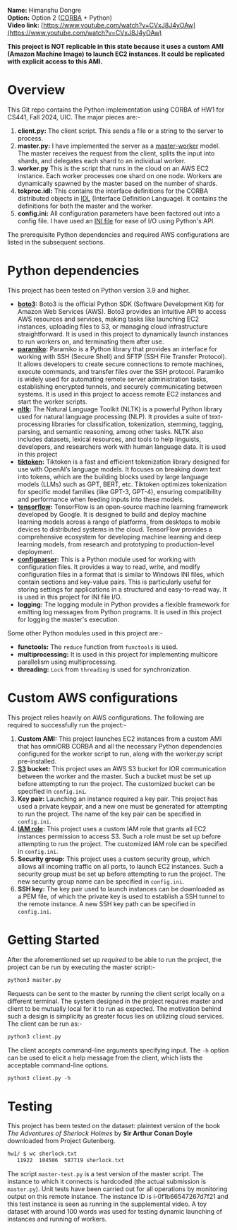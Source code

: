 **Name:** Himanshu Dongre\
**Option:** Option 2 ([CORBA](https://omniorb.sourceforge.io/) + Python)\
**Video link:** [https://www.youtube.com/watch?v=CVxJ8J4yOAw](https://www.youtube.com/watch?v=CVxJ8J4yOAw)


**This project is NOT replicable in this state because it uses a custom AMI (Amazon Machine Image) to launch EC2 instances. It could be replicated with explicit access to this AMI.**

# Overview

This Git repo contains the Python implementation using CORBA of HW1 for CS441, Fall 2024, UIC. The major pieces are:-

1. **client.py:** The client script. This sends a file or a string to the server to process.
2. **master.py:** I have implemented the server as a [master-worker](http://charm.cs.uiuc.edu/research/masterSlave) model. The master receives the request from the client, splits the input into shards, and delegates each shard to an individual worker.
3. **worker.py** This is the script that runs in the cloud on an AWS EC2 instance. Each worker processes one shard on one node. Workers are dynamically spawned by the master based on the number of shards.
4. **tokproc.idl:** This contains the interface definitions for the CORBA distributed objects in [IDL](https://en.wikipedia.org/wiki/Interface_description_language) (Interface Definition Language). It contains the definitions for both the master and the worker.
5. **config.ini:** All configuration parameters have been factored out into a config file. I have used an [INI file](https://en.wikipedia.org/wiki/INI_file) for ease of I/O using Python's API.

The prerequisite Python dependencies and required AWS configurations are listed in the subsequent sections.

# Python dependencies

This project has been tested on Python version 3.9 and higher.

+ **[boto3](https://pypi.org/project/boto3/):** Boto3 is the official Python SDK (Software Development Kit) for Amazon Web Services (AWS). Boto3 provides an intuitive API to access AWS resources and services, making tasks like launching EC2 instances, uploading files to S3, or managing cloud infrastructure straightforward. It is used in this project to dynamically launch instances to run workers on, and terminating them after use.
+ **[paramiko](https://www.paramiko.org/):** Paramiko is a Python library that provides an interface for working with SSH (Secure Shell) and SFTP (SSH File Transfer Protocol). It allows developers to create secure connections to remote machines, execute commands, and transfer files over the SSH protocol. Paramiko is widely used for automating remote server administration tasks, establishing encrypted tunnels, and securely communicating between systems. It is used in this project to access remote EC2 instances and start the worker scripts.
+ **[nltk](https://www.nltk.org/):** The Natural Language Toolkit (NLTK) is a powerful Python library used for natural language processing (NLP). It provides a suite of text-processing libraries for classification, tokenization, stemming, tagging, parsing, and semantic reasoning, among other tasks. NLTK also includes datasets, lexical resources, and tools to help linguists, developers, and researchers work with human language data. It is used in this project 
+ **[tiktoken]( https://pypi.org/project/tiktoken):** Tiktoken is a fast and efficient tokenization library designed for use with OpenAI’s language models. It focuses on breaking down text into tokens, which are the building blocks used by large language models (LLMs) such as GPT, BERT, etc. Tiktoken optimizes tokenization for specific model families (like GPT-3, GPT-4), ensuring compatibility and performance when feeding inputs into these models.
+ **[tensorflow](https://pypi.org/project/tensorflow/):** TensorFlow is an open-source machine learning framework developed by Google. It is designed to build and deploy machine learning models across a range of platforms, from desktops to mobile devices to distributed systems in the cloud. TensorFlow provides a comprehensive ecosystem for developing machine learning and deep learning models, from research and prototyping to production-level deployment.
+ **[configparser](https://pypi.org/project/configparser/):** This is a Python module used for working with configuration files. It provides a way to read, write, and modify configuration files in a format that is similar to Windows INI files, which contain sections and key-value pairs. This is particularly useful for storing settings for applications in a structured and easy-to-read way. It is used in this project for INI file I/O.
+ **logging:** The logging module in Python provides a flexible framework for emitting log messages from Python programs. It is used in this project for logging the master's execution.

Some other Python modules used in this project are:-

+ **functools:** The `reduce` function from `functools` is used.
+ **multiprocessing:** It is used in this project for implementing multicore parallelism using multiprocessing.
+ **threading:** `Lock` from `threading` is used for synchronization.

# Custom AWS configurations

This project relies heavily on AWS configurations. The following are required to successfully run the project:-

1. **Custom AMI:** This project launches EC2 instances from a custom AMI that has omniORB CORBA and all the necessary Python dependencies configured for the worker script to run, along with the worker.py script pre-installed.
2. **[S3](https://docs.aws.amazon.com/AmazonS3/latest/userguide/Welcome.html) bucket:** This project uses an AWS S3 bucket for IOR communication between the worker and the master. Such a bucket must be set up before attempting to run the project. The customized bucket can be specified in `config.ini`.
3. **Key pair:** Launching an instance required a key pair. This project has used a private keypair, and a new one must be generated for attempting to run the project. The name of the key pair can be specified in `config.ini`.
4. **[IAM role](https://docs.aws.amazon.com/IAM/latest/UserGuide/id_roles.html):** This project uses a custom IAM role that grants all EC2 instances permission to access S3. Such a role must be set up before attempting to run the project. The customized IAM role can be specified in `config.ini`.
5. **Security group:** This project uses a custom security group, which allows all incoming traffic on all ports, to launch EC2 instances. Such a security group must be set up before attempting to run the project. The new security group name can be specified in `config.ini`.
6. **SSH key:** The key pair used to launch instances can be downloaded as a PEM file, of which the private key is used to establish a SSH tunnel to the remote instance. A new SSH key path can be specified in `config.ini`.

# Getting Started

After the aforementioned set up *required* to be able to run the project, the project can be run by executing the master script:-

```python
python3 master.py
```

Requests can be sent to the master by running the client script locally on a different terminal. The system designed in the project requires master and client to be mutually local for it to run as expected. The motivation behind such a design is simplicity as greater focus lies on utilizing cloud services. The client can be run as:-

```python
python3 client.py
```

The client accepts command-line arguments specifying input. The `-h` option can be used to elicit a help message from the client, which lists the acceptable command-line options.

```python
python3 client.py -h
```

# Testing

This project has been tested on the dataset: plaintext version of the book *The Adventures of Sherlock Holmes* by **Sir Arthur Conan Doyle** downloaded from Project Gutenberg.

```sh
hw1/ $ wc sherlock.txt
   11922  104506  587719 sherlock.txt
```

The script `master-test.py` is a test version of the master script. The instance to which it connects is hardcoded (the actual submission is `master.py`). Unit tests have been carried out for all operations by monitoring output on this remote instance. The instance ID is i-0f1b66547267d7f21 and this test instance is seen as running in the supplemental video. A toy dataset with around 100 words was used for testing dynamic launching of instances and running of workers.